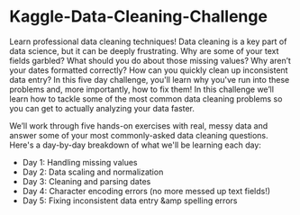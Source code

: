 # Kaggle-Data-Cleaning-Challenge
Learn professional data cleaning techniques! Data cleaning is a key part of data science, but it can be deeply frustrating. Why are some of your text fields garbled? What should you do about those missing values? Why aren’t your dates formatted correctly? How can you quickly clean up inconsistent data entry? In this five day challenge, you'll learn why you've run into these problems and, more importantly, how to fix them! In this challenge we’ll learn how to tackle some of the most common data cleaning problems so you can get to actually analyzing your data faster. 


We’ll work through five hands-on exercises with real, messy data and answer some of your most commonly-asked data cleaning questions. Here's a day-by-day breakdown of what we'll be learning each day:  
- Day 1: Handling missing values  
- Day 2: Data scaling and normalization  
- Day 3: Cleaning and parsing dates  
- Day 4: Character encoding errors (no more messed up text fields!)  
- Day 5: Fixing inconsistent data entry &amp spelling errors 

